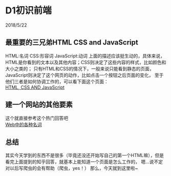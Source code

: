 # D1初识前端
2018/5/22
## 最重要的三兄弟HTML CSS and JavaScript
HTML:名词 CSS:形容词 JavaScript:动词
上面的描述应该挺生动的，具体来说，HTML是你看到的文本以及其他内容；CSS则决定了这些内容的样式，比如颜色和大小之类的；
只有HTML和CSS的情况下，一般来说只能看到静态的页面，JavaScript则决定了这个网页的动作，比如点击一个按钮之后页面的变化，
至于他们三者是如何协调工作的，可以看下面这个页面：  
[HTML, CSS AND JavaScript](https://codepen.io/bridgemia/pen/rvRoGO)
## 建一个网站的其他要素
这个就直接参考这个热门回答吧  
[Web中的各种名词](https://www.zhihu.com/question/22689579)
## 总结
其实今天学到的东西不是很多（毕竟还没还开始写自己的第一个HTML嘛），但是看完上面提到的知乎回答，就基本上能知道一个页面是怎么工作的，
嗯...说不定对以后写爬虫的会有帮助（爬虫，yes！）
那么，今天就到这里啦~

